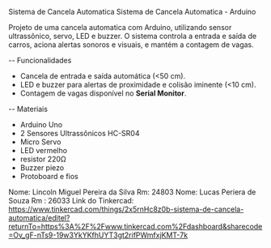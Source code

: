 Sistema de Cancela Automatica
Sistema de Cancela Automatica - Arduino

Projeto de uma cancela automatica com Arduino, utilizando sensor ultrassônico, servo, LED e buzzer. O sistema controla a entrada e saída de carros, aciona alertas sonoros e visuais, e mantém a contagem de vagas.

-- Funcionalidades

- Cancela de entrada e saída automática (<50 cm).  
- LED e buzzer para alertas de proximidade e colisão iminente (<10 cm).  
- Contagem de vagas disponível no **Serial Monitor**.  

-- Materiais

- Arduino Uno  
- 2 Sensores Ultrassônicos HC-SR04
- Micro Servo  
- LED vermelho
- resistor 220Ω  
- Buzzer piezo  
- Protoboard e fios
  
Nome: Lincoln Miguel Pereira da Silva 
Rm: 24803
Nome: Lucas Periera de Souza
Rm : 26033
Link do Tinkercad:
https://www.tinkercad.com/things/2x5rnHc8z0b-sistema-de-cancela-automatica/editel?returnTo=https%3A%2F%2Fwww.tinkercad.com%2Fdashboard&sharecode=Ov_gF-nTs9-19w3YkYKfhUYT3gt2rifPWmfxjKMT-7k

